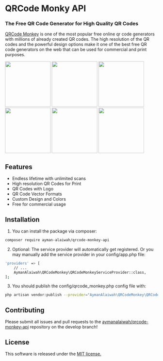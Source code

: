 # QRCode Monky API

### The Free QR Code Generator for High Quality QR Codes

[QRCode Monkey](https://www.qrcode-monkey.com/) is one of the most popular free online qr code generators with millions of already created QR codes. The high resolution of the QR codes and the powerful design options make it one of the best free QR code generators on the web that can be used for commercial and print purposes.

<div >
<img src="https://www.qrcode-monkey.com/img/qr/templates/facebook.svg" width="150"/> 
<img src="https://www.qrcode-monkey.com/img/qr/templates/youtube.svg" width="150"/> 
<img src="https://www.qrcode-monkey.com/img/qr/templates/ninja.svg" width="150"/> 
<img src="https://www.qrcode-monkey.com/img/qr/templates/twitter.svg" width="150"/> 
<img src="https://www.qrcode-monkey.com/img/qr/templates/rain.svg" width="150"/> 
<img src="https://www.qrcode-monkey.com/img/qr/templates/jungle.svg" width="150"/> 
</div>

## Features

- Endless lifetime with unlimited scans
- High resolution QR Codes for Print
- QR Codes with Logo
- QR Code Vector Formats
- Custom Design and Colors
- Free for commercial usage

## Installation

1. You can install the package via composer:

```sh
composer require ayman-alaiwah/qrcode-monkey-api
```

2. Optional: The service provider will automatically get registered. Or you may manually add the service provider in your config/app.php file:

```sh
'providers' => [
    // ...
    AymanAlaiwah\QRCodeMonkey\QRCodeMonkeyServiceProvider::class,
];
```

3. You should publish the config/qrcode_monkey.php config file with:

```sh
php artisan vendor:publish --provider="AymanAlaiwah\QRCodeMonkey\QRCodeMonkeyServiceProvider"

```

## Contributing

Please submit all issues and pull requests to the [aymanalaiwah/qrcode-monkey-api](https://github.com/ayman-alaiwah/laravel-qrcodemonkey) repository on the develop branch!

## License

This software is released under the [MIT license.](https://opensource.org/licenses/MIT)
